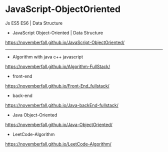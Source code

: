 # JavaScript-ObjectOriented
Js ES5 ES6 | Data Structure

- JavaScript Object-Oriented | Data Structure

https://novemberfall.github.io/JavaScript-ObjectOriented/

---


- Algorithm with java c++ javascript

https://novemberfall.github.io/Algorithm-FullStack/


- front-end
  
https://novemberfall.github.io/Front-End_fullstack/


- back-end
  
https://novemberfall.github.io/Java-backEnd-fullstack/


- Java Object-Oriented

https://novemberfall.github.io/Java-ObjectOriented/


- LeetCode-Algorithm

https://novemberfall.github.io/LeetCode-Algorithm/
